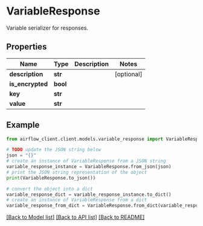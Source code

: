 # VariableResponse

Variable serializer for responses.

## Properties

Name | Type | Description | Notes
------------ | ------------- | ------------- | -------------
**description** | **str** |  | [optional] 
**is_encrypted** | **bool** |  | 
**key** | **str** |  | 
**value** | **str** |  | 

## Example

```python
from airflow_client.client.models.variable_response import VariableResponse

# TODO update the JSON string below
json = "{}"
# create an instance of VariableResponse from a JSON string
variable_response_instance = VariableResponse.from_json(json)
# print the JSON string representation of the object
print(VariableResponse.to_json())

# convert the object into a dict
variable_response_dict = variable_response_instance.to_dict()
# create an instance of VariableResponse from a dict
variable_response_from_dict = VariableResponse.from_dict(variable_response_dict)
```
[[Back to Model list]](../README.md#documentation-for-models) [[Back to API list]](../README.md#documentation-for-api-endpoints) [[Back to README]](../README.md)


